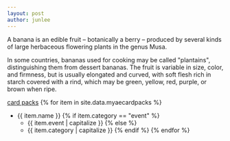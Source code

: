 ```yaml
---
layout: post
author: junlee
---
```

A banana is an edible fruit – botanically a berry – produced by several kinds
of large herbaceous flowering plants in the genus Musa.

In some countries, bananas used for cooking may be called "plantains",
distinguishing them from dessert bananas. The fruit is variable in size, color,
and firmness, but is usually elongated and curved, with soft flesh rich in
starch covered with a rind, which may be green, yellow, red, purple, or brown
when ripe.

[card packs](cardpacks.md)
{% for item in site.data.myaecardpacks %}
- {{ item.name }}
{% if item.category == "event" %}
  - {{ item.event | capitalize }}
{% else %}
  - {{ item.category | capitalize }}
{% endif %}
{% endfor %}
